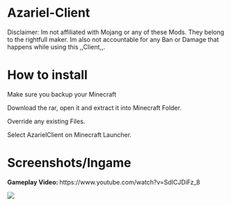 # Azariel-Client

Disclaimer: Im not affiliated with Mojang or any of these Mods. They belong to the rightfull maker. Im also not accountable for any Ban or Damage that happens while using this ,,Client,,.

# How to install

Make sure you backup your Minecraft

Download the rar, open it and extract it into Minecraft Folder.

Override any existing Files.

Select AzarielClient on Minecraft Launcher.

# Screenshots/Ingame
<p>
  <b> Gameplay Video: </b>
https://www.youtube.com/watch?v=SdICJDiFz_8
<p>
<img src=https://i.imgur.com/1v0oBNE.png></img>
<p>

